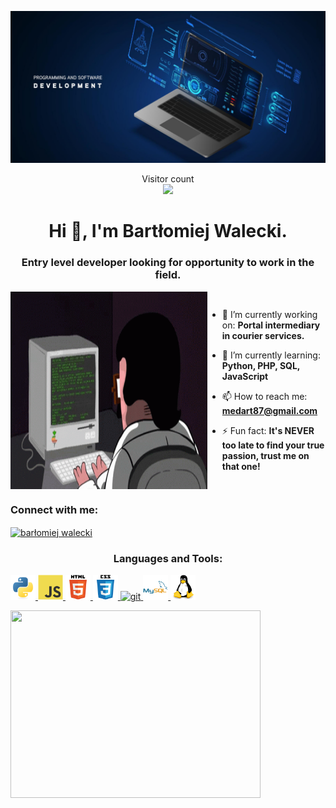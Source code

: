 ![technology-programming-wallpaper-1123x542_68](https://github.com/MedartN7/MedartN7/blob/main/SD%26P.png)
<p align="center"> 
  Visitor count<br>
  <img src="https://profile-counter.glitch.me/medartn7/count.svg" />
</p>
<h1 align="center">Hi 👋, I'm Bartłomiej Walecki.</h1>
<h3 align="center">Entry level developer looking for opportunity to work in the field.</h3>

<div style="display:flex">
<img align="right" alt="coding_img" width="315" src="https://github.com/MedartN7/MedartN7/blob/main/coding.gif"> </p>

- 🔭 I’m currently working on: **Portal intermediary in courier services.**

- 🌱 I’m currently learning: **Python, PHP, SQL, JavaScript**

- 📫 How to reach me: **medart87@gmail.com**

- ⚡ Fun fact:  **It's NEVER too late to find your true passion, trust me on that one!**
</div>

<h3 align="left">Connect with me:</h3>
<p align="left">
<a href="https://www.linkedin.com/in/bartlomiej-walecki/" target="blank"><img align="center" src="https://raw.githubusercontent.com/rahuldkjain/github-profile-readme-generator/master/src/images/icons/Social/linked-in-alt.svg" alt="barłomiej walecki" height="30" width="40" /></a>
</p>

<h3 align="center">Languages and Tools:</h3>
<p align="left"> <a href="https://www.python.org" target="_blank" rel="noreferrer"> <img src="https://raw.githubusercontent.com/devicons/devicon/master/icons/python/python-original.svg" alt="python" width="40" height="40"/> </a> 
<a href="https://developer.mozilla.org/en-US/docs/Web/JavaScript" target="_blank" rel="noreferrer"> <img src="https://raw.githubusercontent.com/devicons/devicon/master/icons/javascript/javascript-original.svg" alt="javascript" width="40" height="40"/> </a>
<a href="https://www.w3.org/html/" target="_blank" rel="noreferrer"> <img src="https://raw.githubusercontent.com/devicons/devicon/master/icons/html5/html5-original-wordmark.svg" alt="html5" width="40" height="40"/> </a> 
<a href="https://www.w3schools.com/css/" target="_blank" rel="noreferrer"> <img src="https://raw.githubusercontent.com/devicons/devicon/master/icons/css3/css3-original-wordmark.svg" alt="css3" width="40" height="40"/> </a> 
<a href="https://git-scm.com/" target="_blank" rel="noreferrer"> <img src="https://www.vectorlogo.zone/logos/git-scm/git-scm-icon.svg" alt="git" width="40" height="40"/> </a>
<a href="https://www.mysql.com/" target="_blank" rel="noreferrer"> <img src="https://raw.githubusercontent.com/devicons/devicon/master/icons/mysql/mysql-original-wordmark.svg" alt="mysql" width="40" height="40"/> </a> 
<a href="https://www.linux.org/" target="_blank" rel="noreferrer"> <img src="https://raw.githubusercontent.com/devicons/devicon/master/icons/linux/linux-original.svg" alt="linux" width="40" height="40"/> </a> </p>
<a href="https://wakatime.com"><img src="https://wakatime.com/share/@3636efd9-5a12-4de9-8dd6-a60abb738e15/ec29d887-740b-46a4-b5fa-292f28548423.png" width="400" height="300" /></a>
